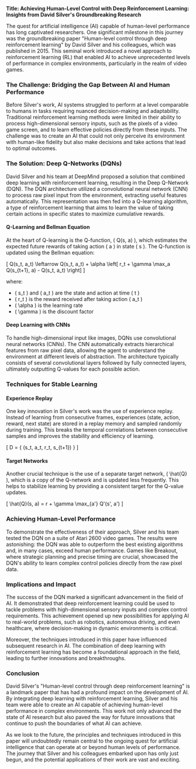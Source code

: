 **Title: Achieving Human-Level Control with Deep Reinforcement Learning: Insights from David Silver's Groundbreaking Research**

The quest for artificial intelligence (AI) capable of human-level performance has long captivated researchers. One significant milestone in this journey was the groundbreaking paper "Human-level control through deep reinforcement learning" by David Silver and his colleagues, which was published in 2015. This seminal work introduced a novel approach to reinforcement learning (RL) that enabled AI to achieve unprecedented levels of performance in complex environments, particularly in the realm of video games.

### The Challenge: Bridging the Gap Between AI and Human Performance

Before Silver's work, AI systems struggled to perform at a level comparable to humans in tasks requiring nuanced decision-making and adaptability. Traditional reinforcement learning methods were limited in their ability to process high-dimensional sensory inputs, such as the pixels of a video game screen, and to learn effective policies directly from these inputs. The challenge was to create an AI that could not only perceive its environment with human-like fidelity but also make decisions and take actions that lead to optimal outcomes.

### The Solution: Deep Q-Networks (DQNs)

David Silver and his team at DeepMind proposed a solution that combined deep learning with reinforcement learning, resulting in the Deep Q-Network (DQN). The DQN architecture utilized a convolutional neural network (CNN) to process raw pixel input from the environment, extracting useful features automatically. This representation was then fed into a Q-learning algorithm, a type of reinforcement learning that aims to learn the value of taking certain actions in specific states to maximize cumulative rewards.

#### Q-Learning and Bellman Equation

At the heart of Q-learning is the Q-function, \( Q(s, a) \), which estimates the expected future rewards of taking action \( a \) in state \( s \). The Q-function is updated using the Bellman equation:

\[ Q(s_t, a_t) \leftarrow Q(s_t, a_t) + \alpha \left[ r_t + \gamma \max_a Q(s_{t+1}, a) - Q(s_t, a_t) \right] \]

where:
- \( s_t \) and \( a_t \) are the state and action at time \( t \)
- \( r_t \) is the reward received after taking action \( a_t \)
- \( \alpha \) is the learning rate
- \( \gamma \) is the discount factor

#### Deep Learning with CNNs

To handle high-dimensional input like images, DQNs use convolutional neural networks (CNNs). The CNN automatically extracts hierarchical features from raw pixel data, allowing the agent to understand the environment at different levels of abstraction. The architecture typically consists of several convolutional layers followed by fully connected layers, ultimately outputting Q-values for each possible action.

### Techniques for Stable Learning

#### Experience Replay

One key innovation in Silver's work was the use of experience replay. Instead of learning from consecutive frames, experiences (state, action, reward, next state) are stored in a replay memory and sampled randomly during training. This breaks the temporal correlations between consecutive samples and improves the stability and efficiency of learning.

\[ D = \{ (s_t, a_t, r_t, s_{t+1}) \} \]

#### Target Networks

Another crucial technique is the use of a separate target network, \( \hat{Q} \), which is a copy of the Q-network and is updated less frequently. This helps to stabilize learning by providing a consistent target for the Q-value updates.

\[ \hat{Q}(s, a) = r + \gamma \max_{a'} Q'(s', a') \]

### Achieving Human-Level Performance

To demonstrate the effectiveness of their approach, Silver and his team tested the DQN on a suite of Atari 2600 video games. The results were astonishing: the DQN was able to outperform the best existing algorithms and, in many cases, exceed human performance. Games like Breakout, where strategic planning and precise timing are crucial, showcased the DQN's ability to learn complex control policies directly from the raw pixel data.

### Implications and Impact

The success of the DQN marked a significant advancement in the field of AI. It demonstrated that deep reinforcement learning could be used to tackle problems with high-dimensional sensory inputs and complex control requirements. This achievement opened up new possibilities for applying AI to real-world problems, such as robotics, autonomous driving, and even healthcare, where decision-making in dynamic environments is critical.

Moreover, the techniques introduced in this paper have influenced subsequent research in AI. The combination of deep learning with reinforcement learning has become a foundational approach in the field, leading to further innovations and breakthroughs.

### Conclusion

David Silver's "Human-level control through deep reinforcement learning" is a landmark paper that has had a profound impact on the development of AI. By integrating deep learning with reinforcement learning, Silver and his team were able to create an AI capable of achieving human-level performance in complex environments. This work not only advanced the state of AI research but also paved the way for future innovations that continue to push the boundaries of what AI can achieve.

As we look to the future, the principles and techniques introduced in this paper will undoubtedly remain central to the ongoing quest for artificial intelligence that can operate at or beyond human levels of performance. The journey that Silver and his colleagues embarked upon has only just begun, and the potential applications of their work are vast and exciting.

